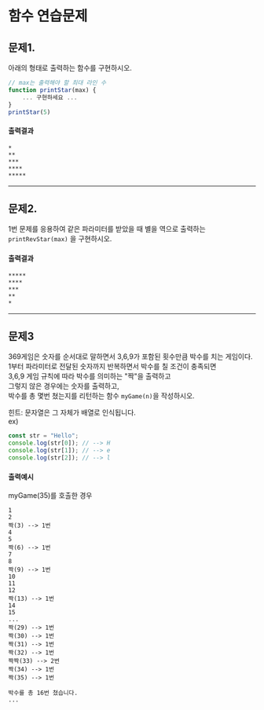 # 함수 연습문제

## 문제1.
아래의 형태로 출력하는 함수를 구현하시오.
```js
// max는 출력해야 할 최대 라인 수
function printStar(max) {
    ... 구현하세요 ...
}
printStar(5)
```
#### 출력결과
```
*
**
***
****
*****
```


---
## 문제2.
1번 문제를 응용하여 같은 파라미터를 받았을 때 별을 역으로 출력하는 `printRevStar(max)` 을 구현하시오.
#### 출력결과
```
*****
****
***
**
*
```

---
## 문제3
369게임은 숫자를 순서대로 말하면서 3,6,9가 포함된 횟수만큼 박수를 치는 게임이다.   
1부터 파라미터로 전달된 숫자까지 반복하면서 박수를 칠 조건이 충족되면   
 3,6,9 게임 규칙에 따라 박수를 의미하는 "짝"을 출력하고   
 그렇지 않은 경우에는 숫자를 출력하고,   
 박수를 총 몇번 쳤는지를 리턴하는 함수 `myGame(n)`을 작성하시오.

힌트: 문자열은 그 자체가 배열로 인식됩니다.   
ex)
```js
const str = "Hello";
console.log(str[0]); // --> H
console.log(str[1]); // --> e
console.log(str[2]); // --> l
```
#### 출력예시

myGame(35)를 호출한 경우

```
1
2
짝(3) --> 1번
4
5
짝(6) --> 1번
7
8
짝(9) --> 1번
10
11
12
짝(13) --> 1번
14
15
...
짝(29) --> 1번
짝(30) --> 1번
짝(31) --> 1번
짝(32) --> 1번
짝짝(33) --> 2번
짝(34) --> 1번
짝(35) --> 1번

박수를 총 16번 쳤습니다.
...